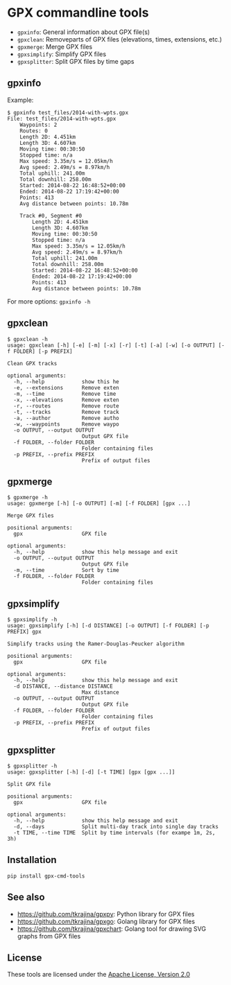 # GPX commandline tools

* `gpxinfo`: General information about GPX file(s)
* `gpxclean`: Removeparts of GPX files (elevations, times, extensions, etc.)
* `gpxmerge`: Merge GPX files
* `gpxsimplify`: Simplify GPX files
* `gpxsplitter`: Split GPX files by time gaps

## gpxinfo

Example:

```
$ gpxinfo test_files/2014-with-wpts.gpx 
File: test_files/2014-with-wpts.gpx
    Waypoints: 2
    Routes: 0
    Length 2D: 4.451km
    Length 3D: 4.607km
    Moving time: 00:30:50
    Stopped time: n/a
    Max speed: 3.35m/s = 12.05km/h
    Avg speed: 2.49m/s = 8.97km/h
    Total uphill: 241.00m
    Total downhill: 258.00m
    Started: 2014-08-22 16:48:52+00:00
    Ended: 2014-08-22 17:19:42+00:00
    Points: 413
    Avg distance between points: 10.78m

    Track #0, Segment #0
        Length 2D: 4.451km
        Length 3D: 4.607km
        Moving time: 00:30:50
        Stopped time: n/a
        Max speed: 3.35m/s = 12.05km/h
        Avg speed: 2.49m/s = 8.97km/h
        Total uphill: 241.00m
        Total downhill: 258.00m
        Started: 2014-08-22 16:48:52+00:00
        Ended: 2014-08-22 17:19:42+00:00
        Points: 413
        Avg distance between points: 10.78m
```

For more options: `gpxinfo -h`

## gpxclean

```
$ gpxclean -h
usage: gpxclean [-h] [-e] [-m] [-x] [-r] [-t] [-a] [-w] [-o OUTPUT] [-f FOLDER] [-p PREFIX]

Clean GPX tracks

optional arguments:
  -h, --help            show this he
  -e, --extensions      Remove exten
  -m, --time            Remove time
  -x, --elevations      Remove exten
  -r, --routes          Remove route
  -t, --tracks          Remove track
  -a, --author          Remove autho
  -w, --waypoints       Remove waypo
  -o OUTPUT, --output OUTPUT      
                        Output GPX file
  -f FOLDER, --folder FOLDER
                        Folder containing files
  -p PREFIX, --prefix PREFIX
                        Prefix of output files
```

## gpxmerge

```
$ gpxmerge -h
usage: gpxmerge [-h] [-o OUTPUT] [-m] [-f FOLDER] [gpx ...]

Merge GPX files

positional arguments:
  gpx                   GPX file

optional arguments:
  -h, --help            show this help message and exit    
  -o OUTPUT, --output OUTPUT
                        Output GPX file
  -m, --time            Sort by time
  -f FOLDER, --folder FOLDER
                        Folder containing files
```

## gpxsimplify

```
$ gpxsimplify -h
usage: gpxsimplify [-h] [-d DISTANCE] [-o OUTPUT] [-f FOLDER] [-p PREFIX] gpx

Simplify tracks using the Ramer-Douglas-Peucker algorithm

positional arguments:
  gpx                   GPX file

optional arguments:
  -h, --help            show this help message and exit
  -d DISTANCE, --distance DISTANCE
                        Max distance
  -o OUTPUT, --output OUTPUT
                        Output GPX file
  -f FOLDER, --folder FOLDER
                        Folder containing files
  -p PREFIX, --prefix PREFIX
                        Prefix of output files
```

## gpxsplitter

```
$ gpxsplitter -h
usage: gpxsplitter [-h] [-d] [-t TIME] [gpx [gpx ...]]

Split GPX file

positional arguments:
  gpx                   GPX file

optional arguments:
  -h, --help            show this help message and exit
  -d, --days            Split multi-day track into single day tracks
  -t TIME, --time TIME  Split by time intervals (for exampe 1m, 2s, 3h)
```

## Installation

```
pip install gpx-cmd-tools
```

## See also

* <https://github.com/tkrajina/gpxpy>: Python library for GPX files
* <https://github.com/tkrajina/gpxgo>: Golang library for GPX files
* <https://github.com/tkrajina/gpxchart>: Golang tool for drawing SVG graphs from GPX files

## License

These tools are licensed under the [Apache License, Version 2.0](http://www.apache.org/licenses/LICENSE-2.0)